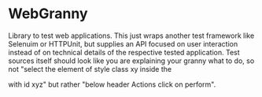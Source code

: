 # WebGranny
Library to test web applications. This just wraps another test framework like Selenuim or HTTPUnit, but supplies an API focused on user interaction instead of on technical details of the respective tested application. Test sources itself should look like you are explaining your granny what to do, so not "select the <a> element of style class xy inside the <div> with id xyz" but rather "below header Actions click on perform". 

